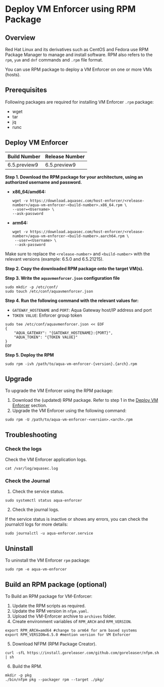 # Deploy VM Enforcer using RPM Package

## Overview
Red Hat Linux and its derivatives such as CentOS and Fedora use RPM Package Manager to manage and install software. RPM also refers to the `rpm`, `yum` and `dnf` commands and `.rpm` file format. 

You can use RPM package to deploy a VM Enforcer on one or more VMs (hosts).

## Prerequisites
Following packages are required for installing VM Enforcer `.rpm` package:
* wget
* tar
* jq
* runc

## Deploy VM Enforcer
| Build Number        | Release Number          |
| ------------------- | ------------------------|
| 6.5.preview9 | 6.5.preview9   |

**Step 1. Download the RPM package for your architecture, using an authorized username and password.**


   * **x86_64/amd64:**
  
        ```shell
       wget -v https://download.aquasec.com/host-enforcer/<release-number>/aqua-vm-enforcer-<build-number>.x86_64.rpm \
        --user=<Username> \
        --ask-password
       ```
   * **arm64:**
  
     ```shell
     wget -v https://download.aquasec.com/host-enforcer/<release-number>/aqua-vm-enforcer-<build-number>.aarch64.rpm \
      --user=<Username> \
      --ask-password
     ```

Make sure to replace the `<release-number>` and `<build-number>` with the relevant versions (example: 6.5.0 and 6.5.21215).


**Step 2. Copy the downloaded RPM package onto the target VM(s).**


**Step 3. Write the `aquavmenforcer.json` configuration file**

```shell
sudo mkdir -p /etc/conf/
sudo touch /etc/conf/aquavmenforcer.json
```

**Step 4. Run the following command with the relevant values for:**

   * `GATEWAY_HOSTENAME` and `PORT`: Aqua Gateway host/IP address and port
   * `TOKEN VALUE`: Enforcer group token
   
   ```shell
   sudo tee /etc/conf/aquavmenforcer.json << EOF
   {
       "AQUA_GATEWAY": "{GATEWAY_HOSTENAME}:{PORT}",
       "AQUA_TOKEN": "{TOKEN VALUE}"
   }
   EOF
   ```

**Step 5. Deploy the RPM**

```shell
sudo rpm -ivh /path/to/aqua-vm-enforcer-{version}.{arch}.rpm
```

## Upgrade

To upgrade the VM Enforcer using the RPM package:

1. Download the (updated) RPM package. Refer to step 1 in the [Deploy VM Enforcer](#deploy-vm-enforcer) section.
2. Upgrade the VM Enforcer using the following command:

```shell
sudo rpm -U /path/to/aqua-vm-enforcer-<version>.<arch>.rpm
```

## Troubleshooting

### Check the logs

Check the VM Enforcer application logs.

```shell
cat /var/log/aquasec.log
```

### Check the Journal

1. Check the service status.
   
```shell
sudo systemctl status aqua-enforcer
```

2. Check the journal logs.

If the service status is inactive or shows any errors, you can check the journalctl logs for more details:

```shell
sudo journalctl -u aqua-enforcer.service
```
   
## Uninstall
To uninstall the VM Enforcer `rpm` package:

```shell
sudo rpm -e aqua-vm-enforcer
```

## Build an RPM package (optional)

To Build an RPM package for VM-Enforcer:
1. Update the RPM scripts as required.
2. Update the RPM version in `nfpm.yaml`.
3. Upload the VM-Enforcer archive to `archives` folder.
4. Create environment variables of `RPM_ARCH` and `RPM_VERSION`.

```shell
export RPM_ARCH=amd64 #change to arm64 for arm based systems
export RPM_VERSION=6.5.0 #mention version for VM Enforcer
```

5. Download NFPM (RPM Package Creator).

```shell
curl -sfL https://install.goreleaser.com/github.com/goreleaser/nfpm.sh | sh
```

6. Build the RPM.

```shell
mkdir -p pkg
./bin/nfpm pkg --packager rpm --target ./pkg/
```